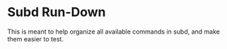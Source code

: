 # Subd Run-Down

This is meant to help organize all available commands in subd, and make them easier to test.
